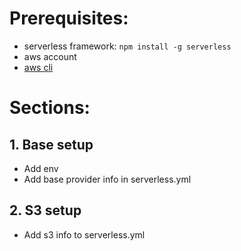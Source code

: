 # Prerequisites:
- serverless framework: `npm install -g serverless`
- aws account
- [aws cli](https://docs.aws.amazon.com/cli/latest/userguide/cli-chap-getting-started.html)

# Sections:

## 1. Base setup
- Add env
- Add base provider info in serverless.yml

## 2. S3 setup
- Add s3 info to serverless.yml
